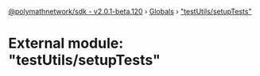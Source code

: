 [@polymathnetwork/sdk - v2.0.1-beta.120](../README.md) › [Globals](../globals.md) › ["testUtils/setupTests"](_testutils_setuptests_.md)

# External module: "testUtils/setupTests"
